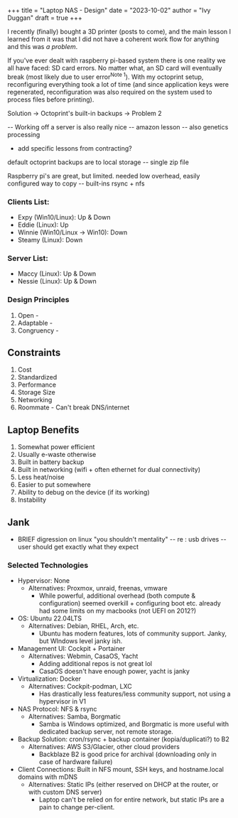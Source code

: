 +++
title = "Laptop NAS - Design"
date = "2023-10-02"
author = "Ivy Duggan"
draft = true
+++


I recently (finally) bought a 3D printer (posts to come), and the main lesson I learned from it was that I did not have a coherent work flow for anything and this was *a problem*.


If you've ever dealt with raspberry pi-based system there is one reality we all have faced: SD card errors. No matter what, an SD card will eventually break (most likely due to user error<sup>Note 1</sup>). With my octoprint setup, reconfiguring everything took a lot of time (and since application keys were regenerated, reconfiguration was also required on the system used to process files before printing). 

Solution -> Octoprint's built-in backups -> Problem 2

-- Working off a server is also really nice -- amazon lesson -- also genetics processing
- add specific lessons from contracting?

default octoprint backups are to local storage -- single zip file

Raspberry pi's are great, but limited. needed low overhead, easily configured way to copy -- built-ins rsync + nfs


### Clients List:
- Expy (Win10/Linux): Up & Down
- Eddie (Linux): Up
- Winnie (Win10/Linux -> Win10): Down
- Steamy (Linux): Down

### Server List:
- Maccy (Linux): Up & Down
- Nessie (Linux): Up & Down

### Design Principles
1. Open - 
1. Adaptable - 
1. Congruency - 

## Constraints
1. Cost
1. Standardized
1. Performance
1. Storage Size
1. Networking
1. Roommate - Can't break DNS/internet


## Laptop Benefits
1. Somewhat power efficient
1. Usually e-waste otherwise
1. Built in battery backup
1. Built in networking (wifi + often ethernet for dual connectivity)
1. Less heat/noise
1. Easier to put somewhere
1. Ability to debug on the device (if its working)
1. Instability

## Jank
- BRIEF digression on linux "you shouldn't mentality" -- re : usb drives
-- user should get exactly what they expect

### Selected Technologies
- Hypervisor: None
  - Alternatives: Proxmox, unraid, freenas, vmware
    - While powerful, additional overhead (both compute & configuration) seemed overkill + configuring boot etc. already had some limits on my macbooks (not UEFI on 2012?)
- OS: Ubuntu 22.04LTS
  - Alternatives: Debian, RHEL, Arch, etc.
    - Ubuntu has modern features, lots of community support. Janky, but WIndows level janky ish.
- Management UI: Cockpit + Portainer
  - Alternatives: Webmin, CasaOS, Yacht
    - Adding additional repos is not great lol
    - CasaOS doesn't have enough power, yacht is janky
- Virtualization: Docker
  - Alternatives: Cockpit-podman, LXC
      - Has drastically less features/less community support, not using a hypervisor in V1
- NAS Protocol: NFS & rsync
  - Alternatives: Samba, Borgmatic
      - Samba is Windows optimized, and Borgmatic is more useful with dedicated backup server, not remote storage.
- Backup Solution: cron/rsync + backup container (kopia/duplicati?) to B2
  - Alternatives: AWS S3/Glacier, other cloud providers
      - Backblaze B2 is good price for archival (downloading only in case of hardware failure)
- Client Connections: Built in NFS mount, SSH keys, and hostname.local domains with mDNS
  - Alternatives: Static IPs (either reserved on DHCP at the router, or with custom DNS server)
    - Laptop can't be relied on for entire network, but static IPs are a pain to change per-client.
